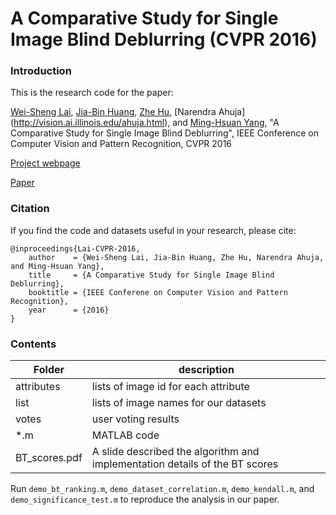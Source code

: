 # A Comparative Study for Single Image Blind Deblurring (CVPR 2016)

### Introduction

This is the research code for the paper:

[Wei-Sheng Lai](http://graduatestudents.ucmerced.edu/wlai24/), 
[Jia-Bin Huang](https://sites.google.com/site/jbhuang0604/), 
[Zhe Hu](https://eng.ucmerced.edu/people/zhu), 
[Narendra Ahuja] (http://vision.ai.illinois.edu/ahuja.html), 
and [Ming-Hsuan Yang](http://faculty.ucmerced.edu/mhyang/), 
"A Comparative Study for Single Image Blind Deblurring", IEEE Conference on Computer Vision and Pattern Recognition, CVPR 2016 

[Project webpage](http://vllab.ucmerced.edu/~wlai24/cvpr16_deblur_study/)

[Paper](http://vllab.ucmerced.edu/~wlai24/cvpr16_deblur_study/paper/cvpr16_deblur_study_supp.pdf)


### Citation

If you find the code and datasets useful in your research, please cite:

    @inproceedings{Lai-CVPR-2016,
        author    = {Wei-Sheng Lai, Jia-Bin Huang, Zhe Hu, Narendra Ahuja, and Ming-Hsuan Yang}, 
        title     = {A Comparative Study for Single Image Blind Deblurring}, 
        booktitle = {IEEE Conferene on Computer Vision and Pattern Recognition},
        year      = {2016}
    }

### Contents
|  Folder    | description |
| ---|---|
| attributes | lists of image id for each attribute |
| list | lists of image names for our datasets |
| votes | user voting results |
| *.m | MATLAB code |
| BT_scores.pdf | A slide described the algorithm and implementation details of the BT scores |

Run `demo_bt_ranking.m`, `demo_dataset_correlation.m`, `demo_kendall.m`, and `demo_significance_test.m` to reproduce the analysis in our paper.
